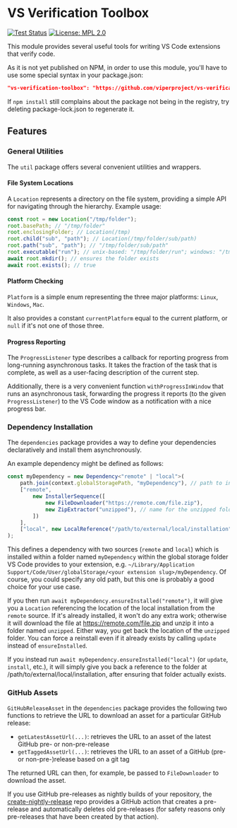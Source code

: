 # VS Verification Toolbox

[![Test Status](https://github.com/viperproject/vs-verification-toolbox/workflows/NPM%20Tests/badge.svg?branch=master)](https://github.com/viperproject/vs-verification-toolbox/actions?query=workflow%3A%22NPM+Tests%22+branch%3Amaster)
[![License: MPL 2.0](https://img.shields.io/badge/License-MPL%202.0-brightgreen.svg)](./LICENSE)

This module provides several useful tools for writing VS Code extensions that verify code.

As it is not yet published on NPM, in order to use this module, you'll have to use some special syntax in your package.json:

```json
"vs-verification-toolbox": "https://github.com/viperproject/vs-verification-toolbox.git"
```

If `npm install` still complains about the package not being in the registry, try deleting package-lock.json to regenerate it.

## Features

### General Utilities

The `util` package offers several convenient utilities and wrappers.

#### File System Locations

A `Location` represents a directory on the file system, providing a simple API for navigating through the hierarchy. Example usage:

```typescript
const root = new Location("/tmp/folder");
root.basePath; // "/tmp/folder"
root.enclosingFolder; // Location(/tmp)
root.child("sub", "path"); // Location(/tmp/folder/sub/path)
root.path("sub", "path"); // "/tmp/folder/sub/path"
root.executable("run"); // unix-based: "/tmp/folder/run"; windows: "/tmp/folder/run.exe"
await root.mkdir(); // ensures the folder exists
await root.exists(); // true
```

#### Platform Checking

`Platform` is a simple enum representing the three major platforms: `Linux`, `Windows`, `Mac`.

It also provides a constant `currentPlatform` equal to the current platform, or `null` if it's not one of those three.

#### Progress Reporting

The `ProgressListener` type describes a callback for reporting progress from long-running asynchronous tasks. It takes the fraction of the task that is complete, as well as a user-facing description of the current step.

Additionally, there is a very convenient function `withProgressInWindow` that runs an asynchronous task, forwarding the progress it reports (to the given `ProgressListener`) to the VS Code window as a notification with a nice progress bar.

### Dependency Installation

The `dependencies` package provides a way to define your dependencies declaratively and install them asynchronously.

An example dependency might be defined as follows:

```typescript
const myDependency = new Dependency<"remote" | "local">(
    path.join(context.globalStoragePath, "myDependency"), // path to install folder
    ["remote",
        new InstallerSequence([
            new FileDownloader("https://remote.com/file.zip"),
            new ZipExtractor("unzipped"), // name for the unzipped folder
        ])
    ],
    ["local", new LocalReference("/path/to/external/local/installation")]
);
```

This defines a dependency with two sources (`remote` and `local`) which is installed within a folder named `myDependency` within the global storage folder VS Code provides to your extension, e.g. `~/Library/Application Support/Code/User/globalStorage/<your extension slug>/myDependency`. Of course, you could specify any old path, but this one is probably a good choice for your use case.

If you then run `await myDependency.ensureInstalled("remote")`, it will give you a `Location` referencing the location of the local installation from the `remote` source. If it's already installed, it won't do any extra work; otherwise it will download the file at https://remote.com/file.zip and unzip it into a folder named `unzipped`. Either way, you get back the location of the `unzipped` folder. You can force a reinstall even if it already exists by calling `update` instead of `ensureInstalled`.

If you instead run `await myDependency.ensureInstalled("local")` (or `update`, `install`, etc.), it will simply give you back a reference to the folder at /path/to/external/local/installation, after ensuring that folder actually exists.

### GitHub Assets

`GitHubReleaseAsset` in the `dependencies` package provides the following two functions to retrieve the URL to download an asset for a particular GitHub release:
- `getLatestAssetUrl(...)`: retrieves the URL to an asset of the latest GitHub pre- or non-pre-release
- `getTaggedAssetUrl(...)`: retrieves the URL to an asset of a GitHub (pre- or non-pre-)release based on a git tag

The returned URL can then, for example, be passed to `FileDownloader` to download the asset.

If you use GitHub pre-releases as nightly builds of your repository, the [create-nightly-release](https://github.com/viperproject/create-nightly-release) repo provides a GitHub action that creates a pre-release and automatically deletes old pre-releases (for safety reasons only pre-releases that have been created by that action).

